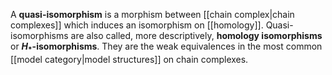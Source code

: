 A **quasi-isomorphism** is a morphism between [[chain complex|chain complexes]] which induces an isomorphism on [[homology]].  Quasi-isomorphisms are also called, more descriptively, **homology isomorphisms** or **$H_*$-isomorphisms**.  They are the weak equivalences in the most common [[model category|model structures]] on chain complexes.
